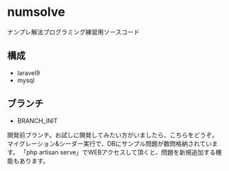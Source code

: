 # numsolve

ナンプレ解法プログラミング練習用ソースコード

## 構成

- laravel9
- mysql

## ブランチ
- BRANCH_INIT

開発前ブランチ。お試しに開発してみたい方がいましたら、こちらをどうぞ。
マイグレーション&シーダー実行で、DBにサンプル問題が数問格納されています。
「php artisan serve」でWEBアクセスして頂くと、問題を新規追加する機能もあります。

